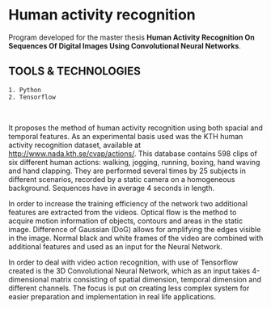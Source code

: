 # Human activity recognition

Program developed for the master thesis **Human Activity Recognition On Sequences Of Digital Images Using Convolutional Neural Networks**.

## TOOLS & TECHNOLOGIES
	1. Python
	2. Tensorflow
<br>


It proposes the method of human activity recognition using both spacial and temporal features. As an experimental basis used was the KTH human activity recognition dataset, available at http://www.nada.kth.se/cvap/actions/. This database contains 598 clips of six different human actions: walking, jogging, running, boxing, hand waving and hand clapping. They are performed several times by 25 subjects in different scenarios, recorded by a static camera on a
homogeneous background. Sequences have in average 4 seconds in length.

In order to increase the training efficiency of the network two additional features are extracted from the videos. Optical flow is the method to acquire motion information of objects, contours and areas in the static image. Difference of Gaussian (DoG) allows for amplifying the edges visible in the image. Normal black and white frames of the video are combined with additional features and used as an input for the Neural Network.

In order to deal with video action recognition, with use of Tensorflow created is the 3D Convolutional Neural Network, which as an input takes 4-dimensional matrix consisting of spatial dimension, temporal dimension and different channels. The focus is put on creating less complex system for easier preparation and implementation in real life applications.
